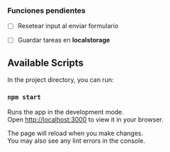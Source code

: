 ### Funciones pendientes
- [ ] Resetear input al enviar formulario
- [ ] Guardar tareas en **localstorage**


## Available Scripts

In the project directory, you can run:

### `npm start`

Runs the app in the development mode.\
Open [http://localhost:3000](http://localhost:3000) to view it in your browser.

The page will reload when you make changes.\
You may also see any lint errors in the console.
